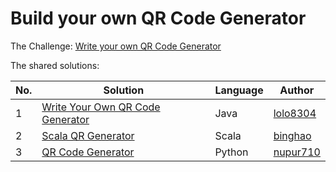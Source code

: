 # Build your own QR Code Generator

The Challenge: [Write your own QR Code Generator](https://codingchallenges.fyi/challenges/challenge-qr-generator)

The shared solutions:

| No. | Solution | Language | Author |
|-----|----------|----------|--------|
| 1 | [Write Your Own QR Code Generator](https://github.com/lolo8304/coding-challenge/tree/main/no-31) | Java | [lolo8304](https://github.com/lolo8304) |
| 2 | [Scala QR Generator](https://gitlab.com/bzai-public/codingchallenge-qr-code-generator) | Scala | [binghao](https://gitlab.com/bzai-public) |
| 3  | [QR Code Generator](https://github.com/nupur710/qrcode-generator) | Python | [nupur710](https://github.com/nupur710) |
